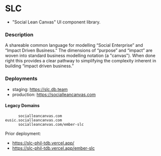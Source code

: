 # SLC
- "Social Lean Canvas" UI component library.

### Description
A shareable common language for modelling “Social Enterprise” and “Impact Driven Business.” The dimensions of “purpose” and “impact” are woven into standard business modelling notation (a "canvas"). When done right this provides a clear pathway to simplifying the complexity inherent in building “impact driven business.” 


### Deployments
- staging: https://slc.db.team
- production: https://socialleancanvas.com

#### Legacy Domains

```
      socialleancanvas.com
eusic.socialleancanvas.com
      socialleancanvas.com/ember-slc
```

Prior deployment: 
- https://slc-phil-tdb.vercel.app/
- https://slc-phil-tdb.vercel.app/ember-slc


